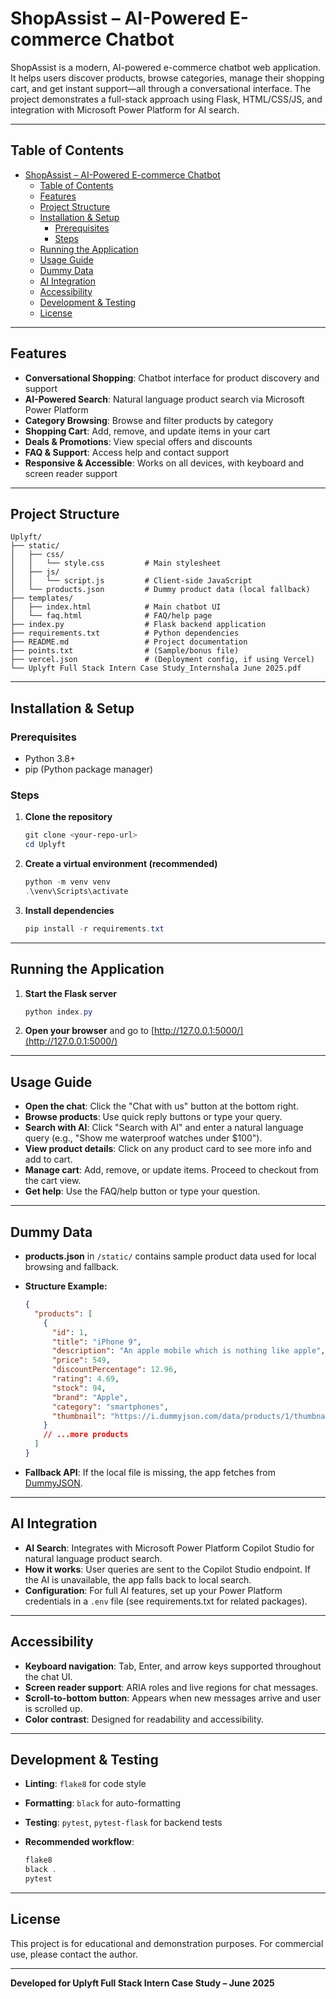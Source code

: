 # ShopAssist – AI-Powered E-commerce Chatbot

ShopAssist is a modern, AI-powered e-commerce chatbot web application. It helps users discover products, browse categories, manage their shopping cart, and get instant support—all through a conversational interface. The project demonstrates a full-stack approach using Flask, HTML/CSS/JS, and integration with Microsoft Power Platform for AI search.

---

## Table of Contents

- [ShopAssist – AI-Powered E-commerce Chatbot](#shopassist--ai-powered-e-commerce-chatbot)
  - [Table of Contents](#table-of-contents)
  - [Features](#features)
  - [Project Structure](#project-structure)
  - [Installation \& Setup](#installation--setup)
    - [Prerequisites](#prerequisites)
    - [Steps](#steps)
  - [Running the Application](#running-the-application)
  - [Usage Guide](#usage-guide)
  - [Dummy Data](#dummy-data)
  - [AI Integration](#ai-integration)
  - [Accessibility](#accessibility)
  - [Development \& Testing](#development--testing)
  - [License](#license)

---

## Features

- **Conversational Shopping**: Chatbot interface for product discovery and support
- **AI-Powered Search**: Natural language product search via Microsoft Power Platform
- **Category Browsing**: Browse and filter products by category
- **Shopping Cart**: Add, remove, and update items in your cart
- **Deals & Promotions**: View special offers and discounts
- **FAQ & Support**: Access help and contact support
- **Responsive & Accessible**: Works on all devices, with keyboard and screen reader support

---

## Project Structure

```
Uplyft/
├── static/
│   ├── css/
│   │   └── style.css         # Main stylesheet
│   ├── js/
│   │   └── script.js         # Client-side JavaScript
│   └── products.json         # Dummy product data (local fallback)
├── templates/
│   ├── index.html            # Main chatbot UI
│   └── faq.html              # FAQ/help page
├── index.py                  # Flask backend application
├── requirements.txt          # Python dependencies
├── README.md                 # Project documentation
├── points.txt                # (Sample/bonus file)
├── vercel.json               # (Deployment config, if using Vercel)
└── Uplyft Full Stack Intern Case Study_Internshala June 2025.pdf
```

---

## Installation & Setup

### Prerequisites

- Python 3.8+
- pip (Python package manager)

### Steps

1. **Clone the repository**

   ```powershell
   git clone <your-repo-url>
   cd Uplyft
   ```

2. **Create a virtual environment (recommended)**

   ```powershell
   python -m venv venv
   .\venv\Scripts\activate
   ```

3. **Install dependencies**

   ```powershell
   pip install -r requirements.txt
   ```

---

## Running the Application

1. **Start the Flask server**

   ```powershell
   python index.py
   ```

2. **Open your browser** and go to [http://127.0.0.1:5000/](http://127.0.0.1:5000/)

---

## Usage Guide

- **Open the chat**: Click the "Chat with us" button at the bottom right.
- **Browse products**: Use quick reply buttons or type your query.
- **Search with AI**: Click "Search with AI" and enter a natural language query (e.g., "Show me waterproof watches under $100").
- **View product details**: Click on any product card to see more info and add to cart.
- **Manage cart**: Add, remove, or update items. Proceed to checkout from the cart view.
- **Get help**: Use the FAQ/help button or type your question.

---

## Dummy Data

- **products.json** in `/static/` contains sample product data used for local browsing and fallback.
- **Structure Example:**

  ```json
  {
    "products": [
      {
        "id": 1,
        "title": "iPhone 9",
        "description": "An apple mobile which is nothing like apple",
        "price": 549,
        "discountPercentage": 12.96,
        "rating": 4.69,
        "stock": 94,
        "brand": "Apple",
        "category": "smartphones",
        "thumbnail": "https://i.dummyjson.com/data/products/1/thumbnail.jpg"
      }
      // ...more products
    ]
  }
  ```

- **Fallback API**: If the local file is missing, the app fetches from [DummyJSON](https://dummyjson.com/products).

---

## AI Integration

- **AI Search**: Integrates with Microsoft Power Platform Copilot Studio for natural language product search.
- **How it works**: User queries are sent to the Copilot Studio endpoint. If the AI is unavailable, the app falls back to local search.
- **Configuration**: For full AI features, set up your Power Platform credentials in a `.env` file (see requirements.txt for related packages).

---

## Accessibility

- **Keyboard navigation**: Tab, Enter, and arrow keys supported throughout the chat UI.
- **Screen reader support**: ARIA roles and live regions for chat messages.
- **Scroll-to-bottom button**: Appears when new messages arrive and user is scrolled up.
- **Color contrast**: Designed for readability and accessibility.

---

## Development & Testing

- **Linting**: `flake8` for code style
- **Formatting**: `black` for auto-formatting
- **Testing**: `pytest`, `pytest-flask` for backend tests
- **Recommended workflow**:

  ```powershell
  flake8
  black .
  pytest
  ```

---

## License

This project is for educational and demonstration purposes. For commercial use, please contact the author.

---

**Developed for Uplyft Full Stack Intern Case Study – June 2025**
